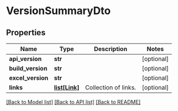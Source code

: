 # VersionSummaryDto

## Properties
Name | Type | Description | Notes
------------ | ------------- | ------------- | -------------
**api_version** | **str** |  | [optional] 
**build_version** | **str** |  | [optional] 
**excel_version** | **str** |  | [optional] 
**links** | [**list[Link]**](Link.md) | Collection of links. | [optional] 

[[Back to Model list]](../README.md#documentation-for-models) [[Back to API list]](../README.md#documentation-for-api-endpoints) [[Back to README]](../README.md)


